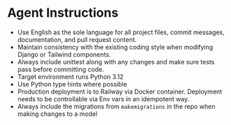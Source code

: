 # Agent Instructions

- Use English as the sole language for all project files, commit messages, documentation, and pull request content.
- Maintain consistency with the existing coding style when modifying Django or Tailwind components.
- Always include unittest along with any changes and make sure tests pass before committing code.
- Target environment runs Python 3.12
- Use Python type hints where possible
- Production deployment is to Railway via Docker container. Deployment needs to be controllable via Env vars in an idempotent way.
- Always include the migrations from `makemigrations` in the repo when making changes to a model